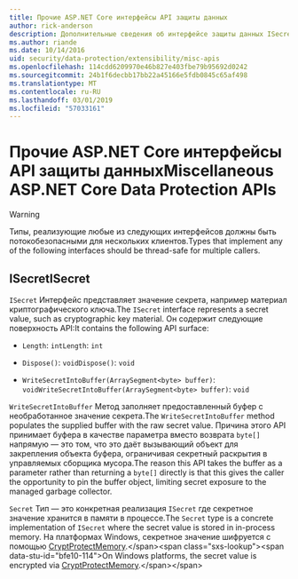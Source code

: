 ```yaml
---
title: Прочие ASP.NET Core интерфейсы API защиты данных
author: rick-anderson
description: Дополнительные сведения об интерфейсе защиты данных ISecret для ASP.NET Core.
ms.author: riande
ms.date: 10/14/2016
uid: security/data-protection/extensibility/misc-apis
ms.openlocfilehash: 114cdd6209970e46b827e403fbe79b95692d0242
ms.sourcegitcommit: 24b1f6decbb17bb22a45166e5fdb0845c65af498
ms.translationtype: MT
ms.contentlocale: ru-RU
ms.lasthandoff: 03/01/2019
ms.locfileid: "57033161"
---
```

# <a name="miscellaneous-aspnet-core-data-protection-apis"></a><span data-ttu-id="bfe10-103">Прочие ASP.NET Core интерфейсы API защиты данных</span><span class="sxs-lookup"><span data-stu-id="bfe10-103">Miscellaneous ASP.NET Core Data Protection APIs</span></span>

<a name="data-protection-extensibility-mics-apis"></a>

>[!WARNING]
> <span data-ttu-id="bfe10-104">Типы, реализующие любые из следующих интерфейсов должны быть потокобезопасными для нескольких клиентов.</span><span class="sxs-lookup"><span data-stu-id="bfe10-104">Types that implement any of the following interfaces should be thread-safe for multiple callers.</span></span>

## <a name="isecret"></a><span data-ttu-id="bfe10-105">ISecret</span><span class="sxs-lookup"><span data-stu-id="bfe10-105">ISecret</span></span>

<span data-ttu-id="bfe10-106">`ISecret` Интерфейс представляет значение секрета, например материал криптографического ключа.</span><span class="sxs-lookup"><span data-stu-id="bfe10-106">The `ISecret` interface represents a secret value, such as cryptographic key material.</span></span> <span data-ttu-id="bfe10-107">Он содержит следующие поверхность API:</span><span class="sxs-lookup"><span data-stu-id="bfe10-107">It contains the following API surface:</span></span>

* <span data-ttu-id="bfe10-108">`Length`: `int`</span><span class="sxs-lookup"><span data-stu-id="bfe10-108">`Length`: `int`</span></span>

* <span data-ttu-id="bfe10-109">`Dispose()`: `void`</span><span class="sxs-lookup"><span data-stu-id="bfe10-109">`Dispose()`: `void`</span></span>

* <span data-ttu-id="bfe10-110">`WriteSecretIntoBuffer(ArraySegment<byte> buffer)`: `void`</span><span class="sxs-lookup"><span data-stu-id="bfe10-110">`WriteSecretIntoBuffer(ArraySegment<byte> buffer)`: `void`</span></span>

<span data-ttu-id="bfe10-111">`WriteSecretIntoBuffer` Метод заполняет предоставленный буфер с необработанное значение секрета.</span><span class="sxs-lookup"><span data-stu-id="bfe10-111">The `WriteSecretIntoBuffer` method populates the supplied buffer with the raw secret value.</span></span> <span data-ttu-id="bfe10-112">Причина этого API принимает буфера в качестве параметра вместо возврата `byte[]` напрямую — это том, что это даёт вызывающий объект для закрепления объекта буфера, ограничивая секретный раскрытия в управляемых сборщика мусора.</span><span class="sxs-lookup"><span data-stu-id="bfe10-112">The reason this API takes the buffer as a parameter rather than returning a `byte[]` directly is that this gives the caller the opportunity to pin the buffer object, limiting secret exposure to the managed garbage collector.</span></span>

<span data-ttu-id="bfe10-113">`Secret` Тип — это конкретная реализация `ISecret` где секретное значение хранится в памяти в процессе.</span><span class="sxs-lookup"><span data-stu-id="bfe10-113">The `Secret` type is a concrete implementation of `ISecret` where the secret value is stored in in-process memory.</span></span> <span data-ttu-id="bfe10-114">На платформах Windows, секретное значение шифруется с помощью [CryptProtectMemory](https://msdn.microsoft.com/library/windows/desktop/aa380262(v=vs.85).aspx).</span><span class="sxs-lookup"><span data-stu-id="bfe10-114">On Windows platforms, the secret value is encrypted via [CryptProtectMemory](https://msdn.microsoft.com/library/windows/desktop/aa380262(v=vs.85).aspx).</span></span>
